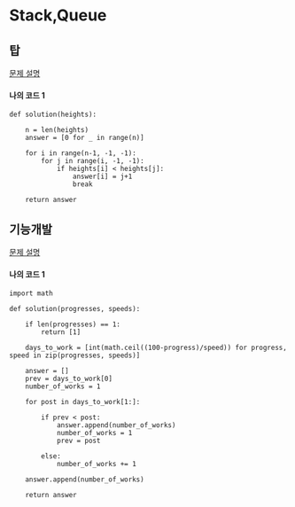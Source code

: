 # Stack,Queue

## 탑
<a href="https://programmers.co.kr/learn/courses/30/lessons/42588" target="_blank"> 문제 설명 <a>

#### 나의 코드 1
	def solution(heights):
	    
	    n = len(heights)
	    answer = [0 for _ in range(n)]
	    
	    for i in range(n-1, -1, -1):
	        for j in range(i, -1, -1):
	            if heights[i] < heights[j]:
	                answer[i] = j+1
	                break
	
	    return answer
	    
## 기능개발
<a href="https://programmers.co.kr/learn/courses/30/lessons/42586" target="_blank"> 문제 설명 <a>

#### 나의 코드 1
	import math
	
	def solution(progresses, speeds):
	    
	    if len(progresses) == 1:
	        return [1]
	
	    days_to_work = [int(math.ceil((100-progress)/speed)) for progress, speed in zip(progresses, speeds)]
	
	    answer = []
	    prev = days_to_work[0]
	    number_of_works = 1
	
	    for post in days_to_work[1:]:
	        
	        if prev < post:
	            answer.append(number_of_works)
	            number_of_works = 1
	            prev = post
	            
	        else:
	            number_of_works += 1 
	
	    answer.append(number_of_works)
	
	    return answer
	    